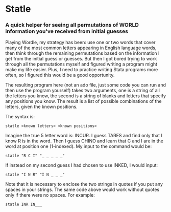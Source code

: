 # Statle
### A quick helper for seeing all permutations of WORLD information you've received from initial guesses

Playing Wordle, my strategy has been: use one or two words that cover many of the most common letters appearing in English language words, then think through the remaining permutations based on the information I get from the initial guess or guesses. But then I got bored trying to work through all the permutations myself and figured writing a program might make my life easier. Plus, I need to practice writing Stata programs more often, so I figured this would be a good opportunity. 

The resulting program here (not an ado file, just some code you can run and then use the program yourself) takes two arguments, one is a string of all the letters you know, the second is a string of blanks and letters that specify any positions you know. The result is a list of possible combinations of the letters, given the known positions.

The syntax is: 

```
statle <known letters> <known positions>
```

Imagine the true 5 letter word is: INCUR. I guess TARES and find only that I know R is in the word. Then I guess CHINO and learn that C and I are in the word at position one (1-indexed). My input to the command would be: 

```
statle "R C I" "_ _ _ _ _" 
```

If instead on my second guess I had chosen to use INKED, I would input: 

```
statle "I N R" "I N _ _ _" 
```

Note that it is necessary to enclose the two strings in quotes if you put any spaces in your strings. The same code above would work without quotes only if there were no spaces. For example: 

```
statle INR IN___ 
```

